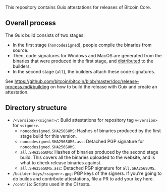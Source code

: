 This repository contains Guix attestations for releases of Bitcoin Core.

## Overall process

The Guix build consists of two stages:

- In the first stage (`noncodesigned`), people compile the binaries from source.
- Then, code signatures for Windows and MacOS are generated from the binaries that were produced in the first stage, and [distributed](https://github.com/bitcoin-core/bitcoin-detached-sigs) to the builders.
- In the second stage (`all`), the builders attach these code signatures.

See https://github.com/bitcoin/bitcoin/blob/master/doc/release-process.md#building on how to build the release with Guix and create an attestation.

## Directory structure

- `/<version>/<signer>/`: Build attestations for repository tag `v<version>` for `<signer>`.
    - `noncodesigned.SHA256SUMS`: Hashes of binaries produced by the first stage build for this version.
    - `noncodesigned.SHA256SUMS.asc`: Detached PGP signature for `noncodesigned.SHA256SUMS`.
    - `all.SHA256SUMS`: Hashes of binaries produced by the second stage build. This covers all the binaries uploaded to the website, and is what to check release binaries against.
    - `all.SHA256SUMS.asc`: Detached PGP signature for `all.SHA256SUMS`.
- `/builder-keys/<signer>.gpg`: PGP keys of the signers. If you're going to do builds and contribute attestations, file a PR to add your key here.
- `/contrib`: Scripts used in the CI tests.

